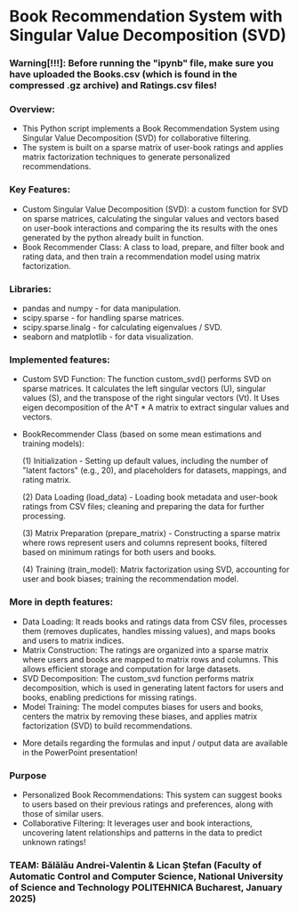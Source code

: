 # Book Recommendation System with Singular Value Decomposition (SVD)

### Warning[!!!]: Before running the "ipynb" file, make sure you have uploaded the Books.csv (which is found in the compressed .gz archive) and Ratings.csv files!

### Overview:
- This Python script implements a Book Recommendation System using Singular Value Decomposition (SVD) for collaborative filtering. 
- The system is built on a sparse matrix of user-book ratings and applies matrix factorization techniques to generate personalized recommendations.

### Key Features:
- Custom Singular Value Decomposition (SVD): a custom function for SVD on sparse matrices, calculating the singular values and vectors based on user-book interactions and comparing the its results with the ones generated by the python already  built in function.
- Book Recommender Class: A class to load, prepare, and filter book and rating data, and then train a recommendation model using matrix factorization.

### Libraries:
- pandas and numpy - for data manipulation.
- scipy.sparse - for handling sparse matrices.
- scipy.sparse.linalg - for calculating eigenvalues / SVD.
- seaborn and matplotlib - for data visualization.

### Implemented features:
- Custom SVD Function: The function custom_svd() performs SVD on sparse matrices. It calculates the left singular vectors (U), singular values (S), and the transpose of the right singular vectors (Vt).
It Uses eigen decomposition of the A^T * A matrix to extract singular values and vectors.
- BookRecommender Class (based on some mean estimations and training models):
  
    (1) Initialization - Setting up default values, including the number of "latent factors" (e.g., 20), and placeholders for datasets, mappings, and rating matrix.
  
    (2) Data Loading (load_data) - Loading book metadata and user-book ratings from CSV files; cleaning and preparing the data for further processing.
  
    (3) Matrix Preparation (prepare_matrix) - Constructing a sparse matrix where rows represent users and columns represent books, filtered based on minimum ratings for both users and books.
  
    (4) Training (train_model): Matrix factorization using SVD, accounting for user and book biases; training the recommendation model.

### More in depth features:
- Data Loading: It reads books and ratings data from CSV files, processes them (removes duplicates, handles missing values), and maps books and users to matrix indices.
- Matrix Construction: The ratings are organized into a sparse matrix where users and books are mapped to matrix rows and columns. This allows efficient storage and computation for large datasets.
- SVD Decomposition: The custom_svd function performs matrix decomposition, which is used in generating latent factors for users and books, enabling predictions for missing ratings.
- Model Training: The model computes biases for users and books, centers the matrix by removing these biases, and applies matrix factorization (SVD) to build recommendations.

* More details regarding the formulas and input / output data are available in the PowerPoint presentation!
  
### Purpose
- Personalized Book Recommendations: This system can suggest books to users based on their previous ratings and preferences, along with those of similar users.
- Collaborative Filtering: It leverages user and book interactions, uncovering latent relationships and patterns in the data to predict unknown ratings!

### TEAM: Bălălău Andrei-Valentin & Lican Ștefan (Faculty of Automatic Control and Computer Science, National University of Science and Technology POLITEHNICA Bucharest, January 2025) 
